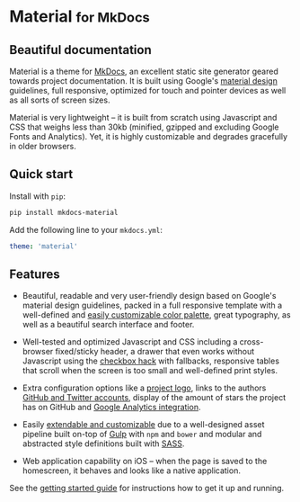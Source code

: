 # Material <small>for MkDocs</small>

## Beautiful documentation

Material is a theme for [MkDocs][], an excellent static site generator geared
towards project documentation. It is built using Google's [material design][]
guidelines, full responsive, optimized for touch and pointer devices as well
as all sorts of screen sizes.

Material is very lightweight – it is built from scratch using Javascript and
CSS that weighs less than 30kb (minified, gzipped and excluding Google Fonts
and Analytics). Yet, it is highly customizable and degrades gracefully in older
browsers.

## Quick start

Install with `pip`:

``` sh
pip install mkdocs-material
```

Add the following line to your `mkdocs.yml`:

``` yaml
theme: 'material'
```

## Features

- Beautiful, readable and very user-friendly design based on Google's material
  design guidelines, packed in a full responsive template with a well-defined
  and [easily customizable color palette][], great typography, as well as a
  beautiful search interface and footer.

- Well-tested and optimized Javascript and CSS including a cross-browser
  fixed/sticky header, a drawer that even works without Javascript using
  the [checkbox hack][] with fallbacks, responsive tables that scroll when
  the screen is too small and well-defined print styles.

- Extra configuration options like a [project logo][], links to the authors
  [GitHub and Twitter accounts][], display of the amount of stars the
  project has on GitHub and [Google Analytics integration][].

- Easily [extendable and customizable][] due to a well-designed asset pipeline
  built on-top of [Gulp][] with `npm` and `bower` and modular and abstracted
  style definitions built with [SASS][].

- Web application capability on iOS – when the page is saved to the homescreen,
  it behaves and looks like a native application.

See the [getting started guide](getting-started.md) for instructions how to get
it up and running.

[MkDocs]: http://www.mkdocs.org
[material design]: https://www.google.com/design/spec/material-design
[checkbox hack]: http://tutorialzine.com/2015/08/quick-tip-css-only-dropdowns-with-the-checkbox-hack/
[project logo]: getting-started.md#adding-a-logo
[easily customizable color palette]: getting-started.md#changing-the-color-palette
[GitHub and Twitter accounts]: getting-started.md#adding-a-github-and-twitter-account
[Google Analytics integration]: getting-started.md#google-analytics-integration
[extendable and customizable]: customization.md
[Gulp]: http://gulpjs.com
[SASS]: http://sass-lang.com